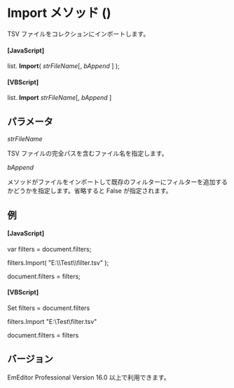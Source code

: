 # Import メソッド ()

TSV ファイルをコレクションにインポートします。

#### \[JavaScript\]

list. **Import**( _strFileName_\[, _bAppend_ \] );

#### \[VBScript\]

list. **Import** _strFileName_\[, _bAppend_ \]

## パラメータ

_strFileName_

TSV ファイルの完全パスを含むファイル名を指定します。

_bAppend_

メソッドがファイルをインポートして既存のフィルターにフィルターを追加するかどうかを指定します。省略すると False が指定されます。

## 例

#### \[JavaScript\]

var filters = document.filters;

filters.Import( "E:\\\Test\\\filter.tsv" );

document.filters = filters;

#### \[VBScript\]

Set filters = document.filters

filters.Import "E:\\Test\\filter.tsv"

document.filters = filters

## バージョン

EmEditor Professional Version 16.0 以上で利用できます。